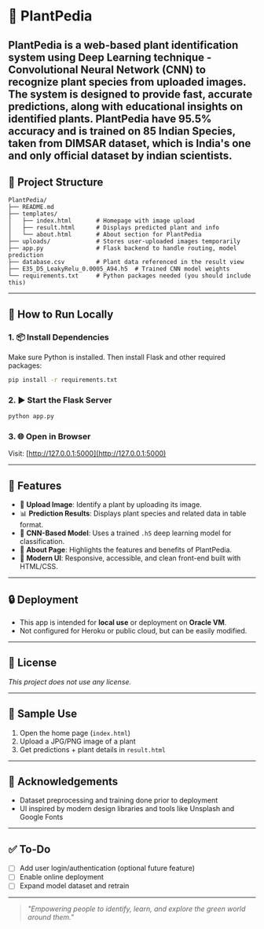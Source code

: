 # 🌿 PlantPedia

**PlantPedia** is a web-based plant identification system using Deep Learning technique - Convolutional Neural Network (CNN) to recognize plant species from uploaded images. The system is designed to provide fast, accurate predictions, along with educational insights on identified plants. PlantPedia have 95.5% accuracy and is trained on 85 Indian Species, taken from DIMSAR dataset, which is India's one and only official dataset by indian scientists.
---

## 📁 Project Structure

```
PlantPedia/
├── README.md
├── templates/
│   ├── index.html       # Homepage with image upload
│   ├── result.html      # Displays predicted plant and info
│   └── about.html       # About section for PlantPedia
├── uploads/             # Stores user-uploaded images temporarily
├── app.py               # Flask backend to handle routing, model prediction
├── database.csv         # Plant data referenced in the result view
├── E35_D5_LeakyRelu_0.0005_A94.h5  # Trained CNN model weights
└── requirements.txt     # Python packages needed (you should include this)
```

---

## 🚀 How to Run Locally

### 1. 📦 Install Dependencies

Make sure Python is installed. Then install Flask and other required packages:

```bash
pip install -r requirements.txt
```

### 2. ▶️ Start the Flask Server

```bash
python app.py
```

### 3. 🌐 Open in Browser

Visit: [http://127.0.0.1:5000](http://127.0.0.1:5000)

---

## 🌱 Features

- 🌿 **Upload Image**: Identify a plant by uploading its image.
- 📊 **Prediction Results**: Displays plant species and related data in table format.
- 🧠 **CNN-Based Model**: Uses a trained `.h5` deep learning model for classification.
- 📖 **About Page**: Highlights the features and benefits of PlantPedia.
- 🎨 **Modern UI**: Responsive, accessible, and clean front-end built with HTML/CSS.

---

## 🔒 Deployment

- This app is intended for **local use** or deployment on **Oracle VM**.
- Not configured for Heroku or public cloud, but can be easily modified.

---

## 📄 License

*This project does not use any license.*

---

## 📸 Sample Use

1. Open the home page (`index.html`)
2. Upload a JPG/PNG image of a plant
3. Get predictions + plant details in `result.html`

---

## 🙌 Acknowledgements

- Dataset preprocessing and training done prior to deployment
- UI inspired by modern design libraries and tools like Unsplash and Google Fonts

---

## ✅ To-Do

- [ ] Add user login/authentication (optional future feature)
- [ ] Enable online deployment
- [ ] Expand model dataset and retrain

---

> _"Empowering people to identify, learn, and explore the green world around them."_

